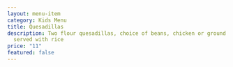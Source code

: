 ```yaml
---
layout: menu-item
category: Kids Menu
title: Quesadillas
description: Two flour quesadillas, choice of beans, chicken or ground beef,
  served with rice
price: "11"
featured: false
---
```

